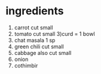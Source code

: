 # ingredients

1) carrot cut small 
2) tomato cut small 
3)curd = 1 bowl 
4) chat masala 1 sp
5) green chili  cut small 
6) cabbage also cut small
7) onion 
8) cothimbir  
